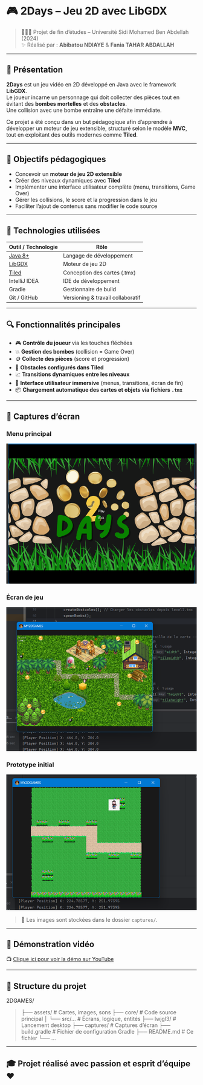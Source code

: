 # 🎮 2Days – Jeu 2D avec LibGDX

> 👩🏽‍💻 Projet de fin d’études – Université Sidi Mohamed Ben Abdellah (2024)  
> ✨ Réalisé par : **Abibatou NDIAYE** & **Fania TAHAR ABDALLAH**

---

## 📌 Présentation

**2Days** est un jeu vidéo en 2D développé en Java avec le framework **LibGDX**.  
Le joueur incarne un personnage qui doit collecter des pièces tout en évitant des **bombes mortelles** et des **obstacles**.  
Une collision avec une bombe entraîne une défaite immédiate.

Ce projet a été conçu dans un but pédagogique afin d’apprendre à développer un moteur de jeu extensible, structuré selon le modèle **MVC**, tout en exploitant des outils modernes comme **Tiled**.

---

## 🎯 Objectifs pédagogiques

- Concevoir un **moteur de jeu 2D extensible**
- Créer des niveaux dynamiques avec **Tiled**
- Implémenter une interface utilisateur complète (menu, transitions, Game Over)
- Gérer les collisions, le score et la progression dans le jeu
- Faciliter l’ajout de contenus sans modifier le code source

---

## 🧰 Technologies utilisées

| Outil / Technologie | Rôle |
|---------------------|------|
| [Java 8+](https://www.oracle.com/java/) | Langage de développement |
| [LibGDX](https://libgdx.com) | Moteur de jeu 2D |
| [Tiled](https://www.mapeditor.org/) | Conception des cartes (.tmx) |
| IntelliJ IDEA | IDE de développement |
| Gradle | Gestionnaire de build |
| Git / GitHub | Versioning & travail collaboratif |

---

## 🔍 Fonctionnalités principales

- 🎮 **Contrôle du joueur** via les touches fléchées
- 💥 **Gestion des bombes** (collision = Game Over)
- 🪙 **Collecte des pièces** (score et progression)
- 🧱 **Obstacles configurés dans Tiled**
- 📈 **Transitions dynamiques entre les niveaux**
- 🧩 **Interface utilisateur immersive** (menus, transitions, écran de fin)
- 📦 **Chargement automatique des cartes et objets via fichiers `.tmx`**

---

## 📸 Captures d’écran

### Menu principal  
![Menu principal](captures/menu.png)

### Écran de jeu  
![Jeu](captures/jeu.png)

### Prototype initial  
![Prototype](captures/prototype.png)

> 📁 Les images sont stockées dans le dossier `captures/`.

---

## 🎥 Démonstration vidéo

📺 [Clique ici pour voir la démo sur YouTube](https://LIEN_VERS_LA_VIDEO)

---

## 📁 Structure du projet
2DGAMES/
>├── assets/             # Cartes, images, sons
>├── core/               # Code source principal
>│   └── src/...         # Écrans, logique, entités
>├── lwjgl3/             # Lancement desktop
>├── captures/           # Captures d’écran
>├── build.gradle        # Fichier de configuration Gradle
>├── README.md           # Ce fichier
>└── ...
---

## 🎓 Projet réalisé avec passion et esprit d’équipe ❤️
